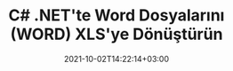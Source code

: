 ---
############################# Static ############################
layout: "autogen-gist"
date: 2021-10-02T14:22:14+03:00
draft: false
path: "tr/total/net/conversion/word-to-xls/"
other_out_formats: "PDF DOC DOCX DOCM DOT DOTX DOTM TXT RTF HTML HTM MHTML MHT XLS XLSX XLSM XLSB XLT XLTX XLTM XLAM CSV TSV DIF SXC FODS PPT PPTX PPS PPSX PPSM POT POTX PPTM POTM ODT OTT OTP ODP ODS EMZ WMZ SVG SVGZ XPS TEX DCM WMF EMF BMP PNG GIF JPEG TIFF ICO WEBP JP2 TGA PSB PSD EPUB MD FODP JPG"
ad_headline: "WORD'yi XLS'ye dönüştür | .NET"
ad_description: ".NET uygulamalarınız için En Doğru WORD'den XLS'ye belge Dönüştürme çözümü."

############################# Head ############################
head_title: "C# ASP.NET'te WORD'yi XLS'ye Dönüştür | .NET Word Belgesi Dönüştürme"
head_description: ".NET Kelime işlem belgeleri dönüştürme API'si. .NET (C#, VB.NET, ASP.NET ve .NET Core) uygulamalarında WORD'yi XLS'ye ve 100'den fazla başka görüntü ve dosya biçimine dönüştürün. Dönüştürülen XLS belgesini HTML görüntüleyici olarak görüntüleyin."

############################# Header ############################
title: "C# .NET'te Word Dosyalarını (WORD) XLS'ye Dönüştürün"
description: "Sonuç belge görünümünü özelleştirmenize olanak tanıyan esnek belge dönüştürme özelliklerini kullanarak C# VB.NET ve ASP.NET uygulamalarında WORD'yi (Word dosyalarını) programlı olarak XLS'ye dönüştürün. Tüm popüler Word işleme belge biçimlerini Excel elektronik tablolarına, PowerPoint sunumlarına, PDF, Photoshop, eKitap, web ve görüntü dosyası biçimlerine dönüştürün. Yerel .NET dönüştürme API'si, tüm belgeyi dönüştürmek veya seçici sayfa numaralarına veya sayfa aralıklarına dayalı olarak kaynak belge dosyasının belirli sayfalarını seçmek ve kolayca desteklenen bir belge biçimine dönüştürmek için birden çok belge dönüştürme seçeneği sunar."

############################# SubMenu ############################
submenu:
    enable: false

############################# Content ############################
content:
    enable: true
    block:
    - title_left: "C# .NET'te WORD'yi XLS'ye Dönüştürme"
      content_left: |
          .NET'te WORD'den XLS'ye dönüştürme için bu basit adımları izleyin. Dönüştürülen XLS belgesini olduğu gibi görüntüleyin veya herhangi bir harici yazılım kullanmadan HTML olarak oluşturun ve görüntüleyin.

          -   WORD belgesini dönüştürmek için **Converter** nesnesi oluşturun
          -   XLS formatı için dönüştürme seçeneklerini ayarlayın
          -   XLS'ye dönüştürmek için **Converter** sınıfı örneğinin **Convert** yöntemini çağırın
          -   HTML görüntüleyici için seçenekleri ayarlayın
          -   Dönüştürülen XLS'yi HTML olarak görüntülemek için **Viewer** nesnesi oluşturun
          
      title_right: "İndirmeler ve Kurulum Talimatları"
      content_right: |
          Kelime dosyası biçimlerini çok çeşitli görüntü ve belge türlerine dönüştürmek için `GroupDocs.Conversion` ve `GroupDocs.Viewer` ad alanlarına ihtiyacınız var. PDF, Microsoft Office (Word, Excel, PowerPoint, Project, Outlook), OpenDocument, HTML ve CAD diyagramlarını içerir. Conholdate.Total tarafından sunulan diğer [Office belgeleri için .NET API'lerini](https://products.conholdate.com/total/net/) keşfedin.
          
          İlgili derleme dosyalarını [İndirilenler](https://downloads.conholdate.com/total/net) adresinden alın veya tüm paketi [Nuget](https://www.nuget.org/packages/Conholdate.Total) adresinden alın/) doğrudan çalışma alanınıza `.NET için Conholdate.Total` eklemek için.
          
      gisthash: "4f311c07ae9ee691b8afb7960aa6c806"
      gistfile: "word-to-pdf-conversion.cs"

    - title_left: "C# ile XLS'ye Metin veya Görüntü Filigranı Ekleme"
      content_left: |
          Belgeleri (WORD'den XLS'ye) tam olarak orijinal dosya gibi doğru bir şekilde dönüştürün ve C# .NET kullanarak dönüştürülen belge sayfalarına metin veya görüntü filigranları uygulayın.

          -   WORD belgesini dönüştürmek için **Converter** nesnesi oluşturun
          -   **WatermarkOptions** sınıfının yeni bir örneğini oluşturun
          -   Filigran özelliklerini belirtin (renk, genişlik, metin, resim vb.)
          -   Uygun **ConvertOptions** sınıfını örnekleyin
          -   **ConvertOptions** örneğinin **Watermark** özelliğini ayarlayın
          -   XLS'ye dönüştürmek için **Converter** sınıfı örneğinin **Convert** yöntemini çağırın
        
      title_right: "Kaynak Belge Bilgi Çıkarımı"
      content_right: |
          Belge bilgilerini çıkarma özelliği, yalnızca kaynak belge dosyası hakkında temel bilgilerin alınmasını sağlamakla kalmaz, aynı zamanda bir Microsoft Project dosyasının proje başlangıç ​​ve bitiş tarihleri, bir PDF belgesindeki herhangi bir yazdırma kısıtlaması gibi bazı değerli dosya formatına özgü bilgilerin çıkarılmasını da destekler. Outlook veri dosyasında vb. bulunan klasörlerin listesi.

          Windows Azure, Mono ve Xamarin gibi platformları kullanırken Windows, Linux veya macOS gibi farklı işletim sistemlerinde popüler belge dosya formatlarını dönüştürün.
          
      gisthash: "a15affe15284876ce010a315a09da1f0"
      gistfile: "convert-word-to-pdf-and-add-text-watermark-to-converted-pdf.cs"

    - title_left: "Parola Korumalı Word'ü PDF'ye Dönüştür"
      content_left: |
          .NET API'leri için Conholdate.Total ile .NET'te parola korumalı belge dönüştürme işlemi artık daha kolay. Sadece birkaç satır C# kodu ekleyin ve herhangi bir harici yazılım kullanmadan parola korumalı bir Microsoft Word belgesini tam olarak bir PDF dosyasına dönüştürün.

          -   **LoadOptions**'ı tanımlayın ve belgeye özel yükleme seçeneklerinden şifre belirleyin
          -   Word belgesini dönüştürmek için **Converter** nesnesi oluşturun
          -   **PdfConvertOptions** sınıfını örnekleyin
          -   PDF'ye dönüştürmek için **Converter** sınıfı örneğinin **Convert** yöntemini çağırın
          
      title_right: "Uzakta Bulunan Belgeleri Yükleyin ve Dönüştürün"
      content_right: |
          .NET için Conholdate.Total'ı kullanma – geliştiriciler, Amazon S3, Microsoft Azure Blob, FTP, yerel disk, akış veya basit bir URL gibi çeşitli uzak konumlardan ve bulut belge depolama kaynaklarından belgeleri yükleyebilir ve dönüştürebilir. Sadece uzaktan bulunan belge akışını elde etmek için yöntemi belirtmeniz ve ardından bunu bir kurucu olarak Converter sınıfına aktarmanız yeterlidir.
          
          .NET için Conholdate.Total API'leri, Windows Forms, ASP.NET, WPF, WCF veya .NET Framework 2.0 veya sonraki sürümlerine dayalı her tür uygulama için yereldir.
          
      gisthash: "3b7541492166a47d49ca85c55b531055"
      gistfile: "convert-password-protected-word-to-pdf.cs"

############################# About Formats ############################
about_formats:
    enable: false
############################# More Formats ############################
more_formats:
    enable: true
    auto: false
    other_out_formats: PDF DOC DOCX DOCM DOT DOTX DOTM TXT RTF HTML HTM MHTML MHT XLS XLSX XLSM XLSB XLT XLTX XLTM XLAM CSV TSV DIF SXC FODS PPT PPTX PPS PPSX PPSM POT POTX PPTM POTM ODT OTT OTP ODP ODS EMZ WMZ SVG SVGZ XPS TEX DCM WMF EMF BMP PNG GIF JPEG TIFF ICO WEBP JP2 TGA PSB PSD EPUB MD FODP JPG
############################# Back to top ###############################
back_to_top:
  enable: true
---